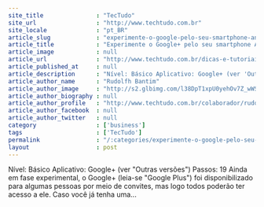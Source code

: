 ```yaml
---
site_title               : "TecTudo"
site_url                 : "http://www.techtudo.com.br"
site_locale              : "pt_BR"
article_slug             : "experimente-o-google-pelo-seu-smartphone-android"
article_title            : "Experimente o Google+ pelo seu smartphone Android"
article_image            : null
article_url              : "http://www.techtudo.com.br/dicas-e-tutoriais/noticia/2011/07/experimente-o-google-pelo-seu-smartphone-android.html"
article_published_at     : null
article_description      : "Nível: Básico Aplicativo: Google+ (ver 'Outras versões') Passos: 19 Ainda em fase experimental, o Google+ (leia-se 'Google Plus') foi disponibilizado para algumas pessoas por meio de convites, mas logo todos poderão ter acesso a ele. Caso você já tenha uma..."
article_author_name      : "Rudolfh Bantim"
article_author_image     : "http://s2.glbimg.com/l38DpT1xpU0yehOv7Z_wWS05MI4=/30x30/s2.glbimg.com/l7gZOC5Q4QT-XexGqi1oK7h301Q=/0x0:140x140/75x75/s.glbimg.com/po/tt2/f/original/2013/01/22/rudolfh-bantim.jpg"
article_author_biography : null
article_author_profile   : "http://www.techtudo.com.br/colaborador/rudolfh-bantim.html"
article_author_facebook  : null
article_author_twitter   : null
category                 : ['business']
tags                     : ['TecTudo']
permalink                : "/:categories/experimente-o-google-pelo-seu-smartphone-android/"
layout                   : post
---
```


Nível: Básico Aplicativo: Google+ (ver "Outras versões") Passos: 19 Ainda em fase experimental, o Google+ (leia-se "Google Plus") foi disponibilizado para algumas pessoas por meio de convites, mas logo todos poderão ter acesso a ele. Caso você já tenha uma...
